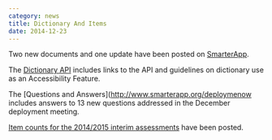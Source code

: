 ```yaml
---
category: news
title: Dictionary And Items
date: 2014-12-23
---
```

Two new documents and one update have been posted on [SmarterApp](http://www.smarterapp.org).

The [Dictionary API](http://www.smarterapp.org/specs/DictionaryAPI.html) includes links to the API and guidelines on dictionary use as an Accessibility Feature.

The [Questions and Answers](http://www.smarterapp.org/deploymenow includes answers to 13 new questions addressed in the December deployment meeting.

[Item counts for the 2014/2015 interim assessments](http://www.smarterapp.org/deployment/InterimItemCounts.html) have been posted.